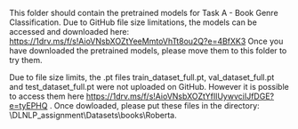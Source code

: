 This folder should contain the pretrained models for Task A - Book Genre Classification. Due to GitHub file size limitations, 
the models can be accessed and downloaded here: https://1drv.ms/f/s!AioVNsbXOZtYeeMmtoVhTt8ou2Q?e=4BfXK3
Once you have downloaded the pretrained models, please move them to this folder to try them. 

Due to file size limits, the .pt files train_dataset_full.pt, val_dataset_full.pt and test_dataset_full.pt were not uploaded on GitHub. However it is possible to access them here https://1drv.ms/f/s!AioVNsbXOZtYfIlUywvciIJfDGE?e=tyEPHQ . Once dowloaded, please put these files in the directory: \DLNLP_assignment\Datasets\books\Roberta.


